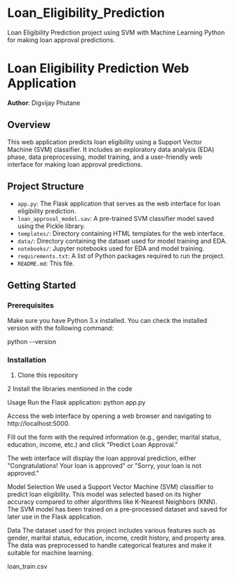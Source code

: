 # Loan_Eligibility_Prediction
Loan Eligibility Prediction project using SVM with Machine Learning Python for making loan approval predictions.

# Loan Eligibility Prediction Web Application

**Author**: Digvijay Phutane

## Overview

This web application predicts loan eligibility using a Support Vector Machine (SVM) classifier. It includes an exploratory data analysis (EDA) phase, data preprocessing, model training, and a user-friendly web interface for making loan approval predictions.

## Project Structure

- `app.py`: The Flask application that serves as the web interface for loan eligibility prediction.
- `loan_approval_model.sav`: A pre-trained SVM classifier model saved using the Pickle library.
- `templates/`: Directory containing HTML templates for the web interface.
- `data/`: Directory containing the dataset used for model training and EDA.
- `notebooks/`: Jupyter notebooks used for EDA and model training.
- `requirements.txt`: A list of Python packages required to run the project.
- `README.md`: This file.

## Getting Started

### Prerequisites

Make sure you have Python 3.x installed. You can check the installed version with the following command:

python --version

### Installation

1. Clone this repository

2 Install the libraries mentioned in the code

Usage
Run the Flask application:
python app.py

Access the web interface by opening a web browser and navigating to http://localhost:5000.

Fill out the form with the required information (e.g., gender, marital status, education, income, etc.) and click "Predict Loan Approval."

The web interface will display the loan approval prediction, either "Congratulations! Your loan is approved" or "Sorry, your loan is not approved."

Model Selection
We used a Support Vector Machine (SVM) classifier to predict loan eligibility. This model was selected based on its higher accuracy compared to other algorithms like K-Nearest Neighbors (KNN). The SVM model has been trained on a pre-processed dataset and saved for later use in the Flask application.

Data
The dataset used for this project includes various features such as gender, marital status, education, income, credit history, and property area. The data was preprocessed to handle categorical features and make it suitable for machine learning.

loan_train.csv

